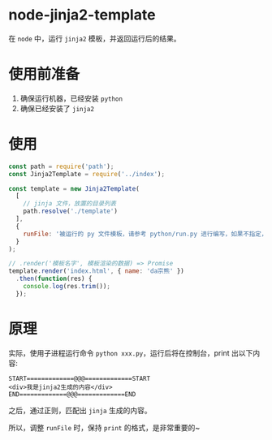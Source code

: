 # node-jinja2-template

在 `node` 中，运行 `jinja2` 模板，并返回运行后的结果。

# 使用前准备

1. 确保运行机器，已经安装 `python`
2. 确保已经安装了 `jinja2`

# 使用
```javascript
const path = require('path');
const Jinja2Template = require('../index');

const template = new Jinja2Template(
  [ 
    // jinja 文件，放置的目录列表
    path.resolve('./template') 
  ],
  {
    runFile: '被运行的 py 文件模板，请参考 python/run.py 进行编写，如果不指定，就使用默认的运行模板'
  }
);

// .render('模板名字', 模板渲染的数据) => Promise
template.render('index.html', { name: 'da宗熊' })
  .then(function(res) {
    console.log(res.trim());
  });
```

# 原理
实际，使用子进程运行命令 `python xxx.py`，运行后将在控制台，print 出以下内容:
```text
START=============@@@=============START
<div>我是jinja2生成的内容</div>
END=============@@@=============END
```
之后，通过正则，匹配出 `jinja` 生成的内容。

所以，调整 `runFile` 时，保持 `print` 的格式，是非常重要的~